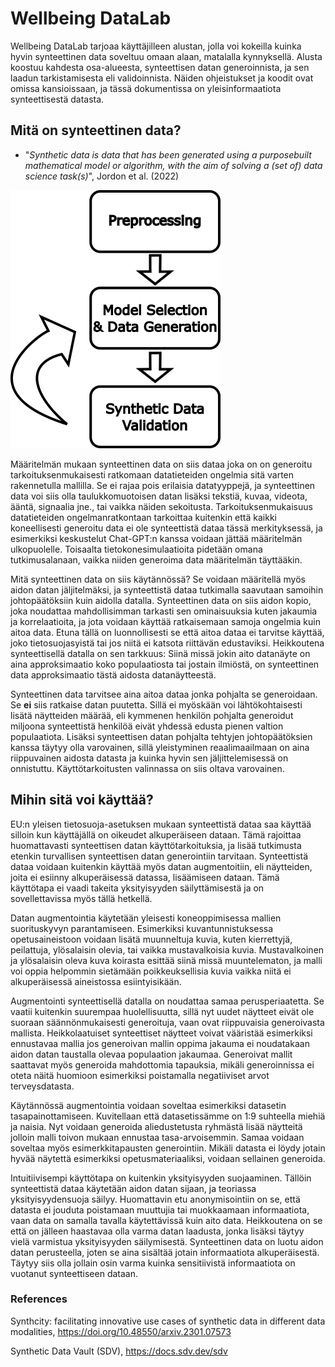 # Wellbeing DataLab

Wellbeing DataLab tarjoaa käyttäjilleen alustan, jolla voi kokeilla kuinka hyvin synteettinen data
soveltuu omaan alaan, matalalla kynnyksellä.
Alusta koostuu kahdesta osa-alueesta, synteettisen datan generoinnista, ja sen laadun tarkistamisesta
eli validoinnista.
Näiden ohjeistukset ja koodit ovat omissa kansioissaan, ja tässä dokumentissa on yleisinformaatiota
synteettisestä datasta.

## Mitä on synteettinen data?

- "*Synthetic data is data that has been generated using a purposebuilt mathematical model or algorithm, with the aim of solving a (set of) data science task(s)*", Jordon et al. (2022)

![iteraatiokuva](./images/synthetic_data_iteration.png)

Määritelmän mukaan synteettinen data on siis dataa joka on on generoitu tarkoituksenmukaisesti ratkomaan datatieteiden ongelmia sitä varten rakennetulla mallilla.
Se ei rajaa pois erilaisia datatyyppejä, ja synteettinen data voi siis olla taulukkomuotoisen datan lisäksi
tekstiä, kuvaa, videota, ääntä, signaalia jne., tai vaikka näiden sekoitusta.
Tarkoituksenmukaisuus datatieteiden ongelmanratkontaan tarkoittaa kuitenkin että kaikki koneellisesti generoitu data ei ole synteettistä dataa tässä
merkityksessä, ja esimerkiksi keskustelut Chat-GPT:n kanssa voidaan jättää määritelmän ulkopuolelle.
Toisaalta tietokonesimulaatioita pidetään omana tutkimusalanaan, vaikka niiden generoima data
määritelmän täyttääkin.

Mitä synteettinen data on siis käytännössä? Se voidaan määritellä myös aidon datan jäljitelmäksi, ja synteettistä dataa
tutkimalla saavutaan samoihin johtopäätöksiin kuin aidolla datalla.
Synteettinen data on siis aidon kopio, joka noudattaa mahdollisimman tarkasti sen ominaisuuksia kuten jakaumia ja korrelaatioita,
ja jota voidaan käyttää ratkaisemaan samoja ongelmia kuin aitoa data.
Etuna tällä on luonnollisesti se että aitoa dataa ei tarvitse käyttää, joko tietosuojasyistä tai jos niitä
ei katsota riittävän edustaviksi.
Heikkoutena synteettisellä datalla on sen tarkkuus: Siinä missä jokin aito datanäyte on aina approksimaatio
koko populaatiosta tai jostain ilmiöstä, on synteettinen data approksimaatio tästä aidosta datanäytteestä.

Synteettinen data tarvitsee aina aitoa dataa jonka pohjalta se generoidaan.
Se **ei** siis ratkaise datan puutetta.
Sillä ei myöskään voi lähtökohtaisesti lisätä näytteiden määrää, eli kymmenen henkilön pohjalta generoidut
miljoona synteettistä henkilöä eivät yhdessä edusta pienen valtion populaatiota.
Lisäksi synteettisen datan pohjalta tehtyjen johtopäätöksien kanssa täytyy olla varovainen, sillä
yleistyminen reaalimaailmaan on aina riippuvainen aidosta datasta ja kuinka hyvin sen jäljittelemisessä
on onnistuttu.
Käyttötarkoitusten valinnassa on siis oltava varovainen.

## Mihin sitä voi käyttää?

EU:n yleisen tietosuoja-asetuksen mukaan synteettistä dataa saa käyttää silloin kun käyttäjällä on 
oikeudet alkuperäiseen dataan.
Tämä rajoittaa huomattavasti synteettisen datan käyttötarkoituksia, ja lisää tutkimusta etenkin
turvallisen synteettisen datan generointiin tarvitaan.
Synteettistä dataa voidaan kuitenkin käyttää myös datan augmentoitiin,
eli näytteiden, joita ei esiinny alkuperäisessä datassa, lisäämiseen dataan.
Tämä käyttötapa ei vaadi takeita yksityisyyden säilyttämisestä ja
on sovellettavissa myös tällä hetkellä.

Datan augmentointia käytetään yleisesti koneoppimisessa mallien suorituskyvyn parantamiseen.
Esimerkiksi kuvantunnistuksessa opetusaineistoon voidaan lisätä muunneltuja kuvia, kuten kierrettyjä, 
peilattuja, ylösalaisin olevia, tai vaikka mustavalkoisia kuvia.
Mustavalkoinen ja ylösalaisin oleva kuva koirasta esittää siinä missä muuntelematon, ja
malli voi oppia helpommin sietämään poikkeuksellisia kuvia vaikka niitä ei alkuperäisessä aineistossa
esiintyisikään.

Augmentointi synteettisellä datalla on noudattaa samaa perusperiaatetta. Se vaatii kuitenkin
suurempaa huolellisuutta, sillä nyt uudet näytteet eivät ole suoraan säännönmukaisesti
generoituja, vaan ovat riippuvaisia generoivasta mallista.
Heikkolaatuiset synteettiset näytteet voivat vääristää esimerkiksi ennustavaa mallia jos generoivan mallin
oppima jakauma ei noudatakaan aidon datan taustalla olevaa populaation jakaumaa.
Generoivat mallit saattavat myös generoida mahdottomia tapauksia, mikäli generoinnissa ei oteta näitä
huomioon esimerkiksi poistamalla negatiiviset arvot terveysdatasta.

Käytännössä augmentointia voidaan soveltaa esimerkiksi datasetin tasapainottamiseen.
Kuvitellaan että datasetissämme on 1:9 suhteella miehiä ja naisia.
Nyt voidaan generoida aliedustetusta ryhmästä lisää näytteitä jolloin malli toivon mukaan
ennustaa tasa-arvoisemmin.
Samaa voidaan soveltaa myös esimerkkitapausten generointiin.
Mikäli datasta ei löydy jotain hyvää näytettä esimerkiksi opetusmateriaaliksi,
voidaan sellainen generoida.

Intuitiivisempi käyttötapa on kuitenkin yksityisyyden suojaaminen.
Tällöin synteettistä dataa käytetään aidon datan sijaan, ja teoriassa yksityisyydensuoja säilyy.
Huomattavin etu anonymisointiin on se, että datasta ei jouduta poistamaan muuttujia tai
muokkaamaan informaatiota, vaan data on samalla tavalla käytettävissä kuin aito data.
Heikkoutena on se että on jälleen haastavaa olla varma datan laadusta, jonka lisäksi
täytyy vielä varmistua yksityisyyden säilymisestä.
Synteettinen data on luotu aidon datan perusteella, joten se aina sisältää jotain
informaatiota alkuperäisestä.
Täytyy siis olla jollain osin varma kuinka sensitiivistä informaatiota
on vuotanut synteettiseen dataan.


### References

Synthcity: facilitating innovative use cases of synthetic data in different data modalities, https://doi.org/10.48550/arxiv.2301.07573

Synthetic Data Vault (SDV), https://docs.sdv.dev/sdv